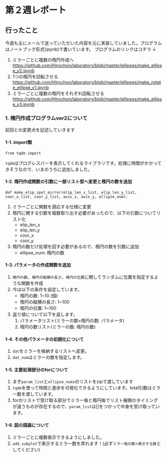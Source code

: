# 第２週レポート

## 行ったこと
今週も主にメールで送っていただいた内容を元に実装していました。プログラムはノートブック形式(ipynb)で書いています。
プログラムのリンクはコチラ ↓
1. ミラーごとに複数の楕円作成へ 
https://github.com/Hirochon/laboratory/blob/master/ellipses/make_ellipse_v2.ipynb
2. 1つの楕円を回転させる 
https://github.com/Hirochon/laboratory/blob/master/ellipses/make_rotate_ellipse_v1.ipynb
3. ミラーごとに複数の楕円をそれぞれ回転させる 
https://github.com/Hirochon/laboratory/blob/master/ellipses/make_ellipse_v3.ipynb

### 1. 楕円作成プログラムver2について
前回との変更点を記述していきます

#### 1-1. import類

```python: import.py
from tqdm import
```

`tqdm`はプログレスバーを表示してくれるライブラリです。処理に時間がかかってきそうなので、いまのうちに追加しました。

#### 1-2. 楕円作成関数の引数に一部リスト型へ変更と楕円の数を追加

```python: make_elip.py
def make_elip_spot_mirror(elip_len_x_list, elip_len_y_list, coor_x_list, coor_y_list, axis_x, axis_y, ellipse_num):
```

1. ミラーごとに関数を適応する仕様に変更
2. 楕円に関する引数を複数取り出す必要があったので、以下の引数についてリスト化
    - elip_len_x
    - elip_len_y
    - coor_x
    - coor_y
3. 楕円の数だけ処理を回す必要があるので、楕円の数を引数に追加
    - ellipse_num: 楕円の数

#### 1-3. パラメータの作成関数を追加
1. `楕円の数`、`楕円の縦横の長さ`、`楕円の位置`に関してランダムに位置を指定するような関数を作成
2. 今は以下の条件を設定しています。
    - 楕円の数: 1~10 (個)
    - 楕円の縦横の長さ: 1~100
    - 楕円の位置: 1~100
3. 返り値について以下を返します。
    1. パラメータリスト(ミラーの数×楕円の数: パラメータ)
    2. 楕円の数リスト(ミラーの数: 楕円の数)

#### 1-4. その他パラメータの初期化について
1. `dat`をミラーを格納するリストへ変更。
2. `dat_num`はミラーの数を指定します。

#### 1-5. 主要処理部分のforについて
1. まず`param_list`と`ellipse_nums`のリストをzipで渡しています
2. `tqdm`を使って時間と進歩を可視化できるようにしています。total引数はミラー数を渡しています。
3. forのリストで受け取る部分でミラー毎と楕円毎でリスト展開のタイミングが違うものが存在するので、`param_list`は[]をつかって中身を受け取っています。

#### 1-6. 図の描画について
1. ミラーごとに複数表示できるようにしました。
2. `add_subplot`で表示するミラー数を弄れます！(必ず`ミラー格の数`<`表示する数`としてください)

